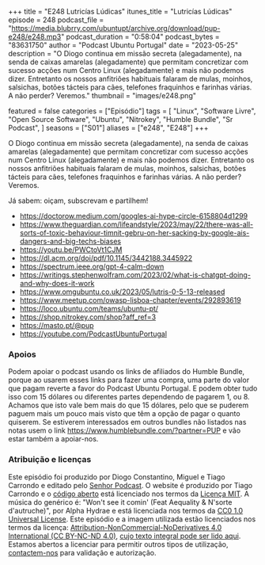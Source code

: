 +++
title = "E248 Lutricías Lúdicas"
itunes_title = "Lutricías Lúdicas"
episode = 248
podcast_file = "https://media.blubrry.com/ubuntupt/archive.org/download/pup-e248/e248.mp3"
podcast_duration = "0:58:04"
podcast_bytes = "83631750"
author = "Podcast Ubuntu Portugal"
date = "2023-05-25"
description = "O Diogo continua em missão secreta (alegadamente), na senda de caixas amarelas (alegadamente) que permitam concretizar com sucesso acções num Centro Linux (alegadamente) e mais não podemos dizer. Entretanto os nossos anfitriões habituais falaram de mulas, moinhos, salsichas, botões tácteis para cães, telefones fraquinhos e farinhas várias. A não perder? Veremos."
thumbnail = "images/e248.png"

featured = false
categories = ["Episódio"]
tags = [
  "Linux",
  "Software Livre",
  "Open Source Software",
  "Ubuntu",
  "Nitrokey",
  "Humble Bundle",
  "Sr Podcast",
]
seasons = ["S01"]
aliases = ["e248", "E248"]
+++

O Diogo continua em missão secreta (alegadamente), na senda de caixas amarelas (alegadamente) que permitam concretizar com sucesso acções num Centro Linux (alegadamente) e mais não podemos dizer. Entretanto os nossos anfitriões habituais falaram de mulas, moinhos, salsichas, botões tácteis para cães, telefones fraquinhos e farinhas várias. A não perder? Veremos.

Já sabem: oiçam, subscrevam e partilhem!

* https://doctorow.medium.com/googles-ai-hype-circle-6158804d1299
* https://www.theguardian.com/lifeandstyle/2023/may/22/there-was-all-sorts-of-toxic-behaviour-timnit-gebru-on-her-sacking-by-google-ais-dangers-and-big-techs-biases
* https://youtu.be/PWCtoVt1CJM
* https://dl.acm.org/doi/pdf/10.1145/3442188.3445922
* https://spectrum.ieee.org/gpt-4-calm-down
* https://writings.stephenwolfram.com/2023/02/what-is-chatgpt-doing-and-why-does-it-work
* https://www.omgubuntu.co.uk/2023/05/lutris-0-5-13-released
* https://www.meetup.com/owasp-lisboa-chapter/events/292893619
* https://loco.ubuntu.com/teams/ubuntu-pt/
* https://shop.nitrokey.com/shop?aff_ref=3
* https://masto.pt/@pup
* https://youtube.com/PodcastUbuntuPortugal


### Apoios
Podem apoiar o podcast usando os links de afiliados do Humble Bundle, porque ao usarem esses links para fazer uma compra, uma parte do valor que pagam reverte a favor do Podcast Ubuntu Portugal.
E podem obter tudo isso com 15 dólares ou diferentes partes dependendo de pagarem 1, ou 8.
Achamos que isto vale bem mais do que 15 dólares, pelo que se puderem paguem mais um pouco mais visto que têm a opção de pagar o quanto quiserem.
Se estiverem interessados em outros bundles não listados nas notas usem o link https://www.humblebundle.com/?partner=PUP e vão estar também a apoiar-nos.

### Atribuição e licenças
Este episódio foi produzido por Diogo Constantino, Miguel e Tiago Carrondo e editado pelo [Senhor Podcast](https://senhorpodcast.pt/).
O website é produzido por Tiago Carrondo e o [código aberto](https://gitlab.com/podcastubuntuportugal/website) está licenciado nos termos da [Licença MIT](https://gitlab.com/podcastubuntuportugal/website/main/LICENSE).
A música do genérico é: "Won't see it comin' (Feat Aequality & N'sorte d'autruche)", por Alpha Hydrae e está licenciada nos termos da [CC0 1.0 Universal License](https://creativecommons.org/publicdomain/zero/1.0/).
Este episódio e a imagem utilizada estão licenciados nos termos da licença: [Attribution-NonCommercial-NoDerivatives 4.0 International (CC BY-NC-ND 4.0)](https://creativecommons.org/licenses/by-nc-nd/4.0/), [cujo texto integral pode ser lido aqui](https://creativecommons.org/licenses/by-nc-nd/4.0/legalcode). Estamos abertos a licenciar para permitir outros tipos de utilização, [contactem-nos](https://podcastubuntuportugal.org/contactos) para validação e autorização.

